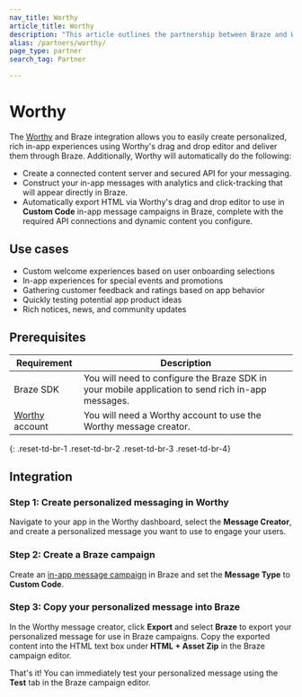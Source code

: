 ```yaml
---
nav_title: Worthy
article_title: Worthy
description: "This article outlines the partnership between Braze and Worthy, a message personalization platform which allows you to create personalized, rich in-app experiences and deliver them through Braze."
alias: /partners/worthy/
page_type: partner
search_tag: Partner

---
```


# Worthy

The [Worthy](https://worthy.ai/) and Braze integration allows you to easily create personalized, rich in-app experiences using Worthy's drag and drop editor and deliver them through Braze. Additionally, Worthy will automatically do the following:

- Create a connected content server and secured API for your messaging.
- Construct your in-app messages with analytics and click-tracking that will appear directly in Braze.
- Automatically export HTML via Worthy's drag and drop editor to use in **Custom Code** in-app message campaigns in Braze, complete with the required API connections and dynamic content you configure.

## Use cases

- Custom welcome experiences based on user onboarding selections
- In-app experiences for special events and promotions
- Gathering customer feedback and ratings based on app behavior
- Quickly testing potential app product ideas
- Rich notices, news, and community updates

## Prerequisites

| Requirement | Description |
| --- | --- |
| Braze SDK | You will need to configure the Braze SDK in your mobile application to send rich in-app messages. |
| [Worthy](https://worthy.ai/) account | You will need a Worthy account to use the Worthy message creator. |
{: .reset-td-br-1 .reset-td-br-2 .reset-td-br-3 .reset-td-br-4}

## Integration

### Step 1: Create personalized messaging in Worthy

Navigate to your app in the Worthy dashboard, select the **Message Creator**, and create a personalized message you want to use to engage your users.

### Step 2: Create a Braze campaign

Create an [in-app message campaign]({{site.baseurl}}/user_guide/message_building_by_channel/in-app_messages/create/) in Braze and set the **Message Type** to **Custom Code**.

### Step 3: Copy your personalized message into Braze

In the Worthy message creator, click **Export** and select **Braze** to export your personalized message for use in Braze campaigns. Copy the exported content into the HTML text box under **HTML + Asset Zip** in the Braze campaign editor.

That's it! You can immediately test your personalized message using the **Test** tab in the Braze campaign editor. 
